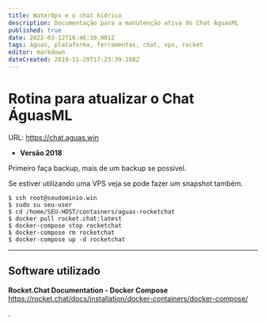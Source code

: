 ```yaml
---
title: WaterOps e o chat hídrico
description: Documentação para a manutenção ativa do Chat ÁguasML
published: true
date: 2022-03-12T16:46:10.901Z
tags: águas, plataforma, ferramentas, chat, vps, rocket
editor: markdown
dateCreated: 2019-11-29T17:23:39.188Z
---
```


# Rotina para atualizar o Chat ÁguasML

URL: https://chat.aguas.win

* **Versão 2018**

Primeiro faça backup, mais de um backup se possível.

Se estiver utilizando uma VPS veja se pode fazer um snapshot também.


```text
$ ssh root@seudominio.win
$ sudo su seu-user
$ cd /home/SEU-HOST/containers/aguas-rocketchat
$ docker pull rocket.chat:latest
$ docker-compose stop rocketchat
$ docker-compose rm rocketchat
$ docker-compose up -d rocketchat
```




-----


## Software utilizado

**Rocket.Chat Documentation - Docker Compose**
https://rocket.chat/docs/installation/docker-containers/docker-compose/

.